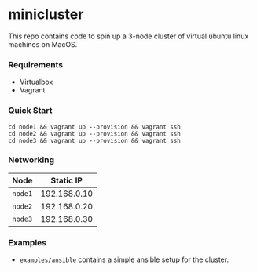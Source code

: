 # minicluster

This repo contains code to spin up a 3-node cluster of virtual ubuntu linux machines on MacOS.

### Requirements
* Virtualbox
* Vagrant

### Quick Start
```
cd node1 && vagrant up --provision && vagrant ssh
cd node2 && vagrant up --provision && vagrant ssh
cd node3 && vagrant up --provision && vagrant ssh
```

### Networking
Node | Static IP
--- | ---
`node1` | 192.168.0.10 
`node2` | 192.168.0.20 
`node3` | 192.168.0.30 

### Examples
* `examples/ansible` contains a simple ansible setup for the cluster.
